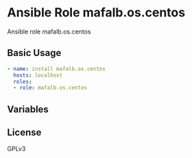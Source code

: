 # Ansible Role mafalb.os.centos

Ansible role mafalb.os.centos

## Basic Usage

```yaml
- name: install mafalb.os.centos
  hosts: localhost
  roles:
  - role: mafalb.os.centos
```

## Variables

## License

GPLv3

